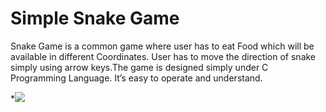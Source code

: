 # Simple Snake Game
Snake Game is a common game where user has to eat Food which will be available in different Coordinates. User has to move the direction of snake simply using arrow keys.The game is designed simply under C Programming Language. It’s easy to operate and understand.


*![](https://user-images.githubusercontent.com/81437205/114985496-805ddd80-9eb0-11eb-9e46-3dd00a5cbaac.png)
